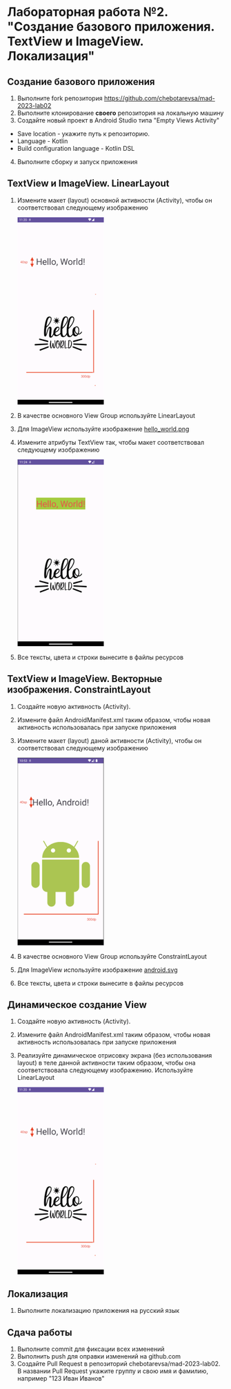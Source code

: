 # Лабораторная работа №2. "Создание базового приложения. TextView и ImageView. Локализация"
## Создание базового приложения
1. Выполните fork репозитория  https://github.com/chebotarevsa/mad-2023-lab02
2. Выполните клонирование **своего** репозитория на локальную машину 
3. Создайте новый проект в Android Studio типа "Empty Views Activity"
  + Save location -  укажите путь к репозиторию. 
  + Language - Kotlin
  + Build configuration language - Kotlin DSL
4. Выполните сборку и запуск приложения

## TextView и ImageView. LinearLayout
1. Измените макет (layout) основной активности (Activity), чтобы он соответствовал следующему изображению

   <img src="img/layout01.png" width="200"/>
2. В качестве основного View Group используйте LinearLayout
3. Для ImageView используйте изображение [hello_world.png](app/src/main/res/drawable/hello_world.png)
4. Измените атрибуты TextView так, чтобы макет соответствовал следующему изображению

   <img src="img/layout02.png" width="200"/>
5. Все тексты, цвета и строки вынесите в файлы ресурсов


## TextView и ImageView. Векторные изображения. ConstraintLayout
1. Создайте новую активность (Activity).
2. Измените файл AndroidManifest.xml таким образом, чтобы новая активность использовалась при запуске приложения
3. Измените макет (layout) даной активности (Activity), чтобы он соответствовал следующему изображению

   <img src="img/layout03.png" width="200"/>
4. В качестве основного View Group используйте ConstraintLayout
5. Для ImageView используйте изображение [android.svg](app/src/main/res/drawable/android.svg)
6. Все тексты, цвета и строки вынесите в файлы ресурсов


## Динамическое создание View
1. Создайте новую активность (Activity).
2. Измените файл AndroidManifest.xml таким образом, чтобы новая активность использовалась при запуске приложения
3. Реализуйте динамическое отрисовку экрана (без использования layout) в теле данной активности таким образом,
   чтобы она соответствовала следующему изображению. Используйте LinearLayout

   <img src="img/layout01.png" width="200"/>

## Локализация
1. Выполните локализацию приложения на русский язык 

## Сдача работы
1. Выполните commit для фиксации всех изменений
2. Выполнить push для оправки изменений на github.com
3. Создайте Pull Request в репозиторий chebotarevsa/mad-2023-lab02.
  В названии Pull Request укажите группу и свою имя и фамилию, например "123 Иван Иванов"
